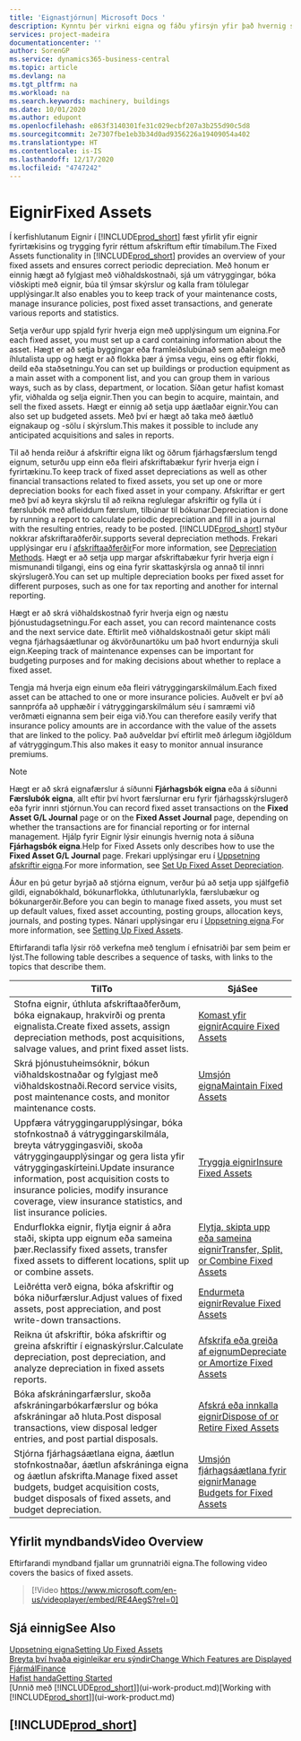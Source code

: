 ```yaml
---
title: 'Eignastjórnun| Microsoft Docs '
description: Kynntu þér virkni eigna og fáðu yfirsýn yfir það hvernig skuli vinna með eignir.
services: project-madeira
documentationcenter: ''
author: SorenGP
ms.service: dynamics365-business-central
ms.topic: article
ms.devlang: na
ms.tgt_pltfrm: na
ms.workload: na
ms.search.keywords: machinery, buildings
ms.date: 10/01/2020
ms.author: edupont
ms.openlocfilehash: e863f3140301fe31c029ecbf207a3b255d90c5d8
ms.sourcegitcommit: 2e7307fbe1eb3b34d0ad9356226a19409054a402
ms.translationtype: HT
ms.contentlocale: is-IS
ms.lasthandoff: 12/17/2020
ms.locfileid: "4747242"
---
```

# <a name="fixed-assets"></a><span data-ttu-id="e2e3a-103">Eignir</span><span class="sxs-lookup"><span data-stu-id="e2e3a-103">Fixed Assets</span></span>
<span data-ttu-id="e2e3a-104">Í kerfishlutanum Eignir í [!INCLUDE[prod_short](includes/prod_short.md)] fæst yfirlit yfir eignir fyrirtækisins og trygging fyrir réttum afskriftum eftir tímabilum.</span><span class="sxs-lookup"><span data-stu-id="e2e3a-104">The Fixed Assets functionality in [!INCLUDE[prod_short](includes/prod_short.md)] provides an overview of your fixed assets and ensures correct periodic depreciation.</span></span> <span data-ttu-id="e2e3a-105">Með honum er einnig hægt að fylgjast með viðhaldskostnaði, sjá um vátryggingar, bóka viðskipti með eignir, búa til ýmsar skýrslur og kalla fram tölulegar upplýsingar.</span><span class="sxs-lookup"><span data-stu-id="e2e3a-105">It also enables you to keep track of your maintenance costs, manage insurance policies, post fixed asset transactions, and generate various reports and statistics.</span></span>

<span data-ttu-id="e2e3a-106">Setja verður upp spjald fyrir hverja eign með upplýsingum um eignina.</span><span class="sxs-lookup"><span data-stu-id="e2e3a-106">For each fixed asset, you must set up a card containing information about the asset.</span></span> <span data-ttu-id="e2e3a-107">Hægt er að setja byggingar eða framleiðslubúnað sem aðaleign með íhlutalista upp og hægt er að flokka þær á ýmsa vegu, eins og eftir flokki, deild eða staðsetningu.</span><span class="sxs-lookup"><span data-stu-id="e2e3a-107">You can set up buildings or production equipment as a main asset with a component list, and you can group them in various ways, such as by class, department, or location.</span></span> <span data-ttu-id="e2e3a-108">Síðan getur hafist komast yfir, viðhalda og selja eignir.</span><span class="sxs-lookup"><span data-stu-id="e2e3a-108">Then you can begin to acquire, maintain, and sell the fixed assets.</span></span> <span data-ttu-id="e2e3a-109">Hægt er einnig að setja upp áætlaðar eignir.</span><span class="sxs-lookup"><span data-stu-id="e2e3a-109">You can also set up budgeted assets.</span></span> <span data-ttu-id="e2e3a-110">Með því er hægt að taka með áætluð eignakaup og -sölu í skýrslum.</span><span class="sxs-lookup"><span data-stu-id="e2e3a-110">This makes it possible to include any anticipated acquisitions and sales in reports.</span></span>

<span data-ttu-id="e2e3a-111">Til að henda reiður á afskriftir eigna líkt og öðrum fjárhagsfærslum tengd eignum, seturðu upp einn eða fleiri afskriftabækur fyrir hverja eign í fyrirtækinu.</span><span class="sxs-lookup"><span data-stu-id="e2e3a-111">To keep track of fixed asset depreciations as well as other financial transactions related to fixed assets, you set up one or more depreciation books for each fixed asset in your company.</span></span> <span data-ttu-id="e2e3a-112">Afskriftar er gert með því að keyra skýrslu til að reikna reglulegar afskriftir og fylla út í færslubók með afleiddum færslum, tilbúnar til bókunar.</span><span class="sxs-lookup"><span data-stu-id="e2e3a-112">Depreciation is done by running a report to calculate periodic depreciation and fill in a journal with the resulting entries, ready to be posted.</span></span> [!INCLUDE[prod_short](includes/prod_short.md)] <span data-ttu-id="e2e3a-113">styður nokkrar afskriftaraðferðir.</span><span class="sxs-lookup"><span data-stu-id="e2e3a-113">supports several depreciation methods.</span></span> <span data-ttu-id="e2e3a-114">Frekari upplýsingar eru í [afskriftaaðferðir](fa-depreciation-methods.md)</span><span class="sxs-lookup"><span data-stu-id="e2e3a-114">For more information, see [Depreciation Methods](fa-depreciation-methods.md).</span></span> <span data-ttu-id="e2e3a-115">Hægt er að setja upp margar afskriftabækur fyrir hverja eign í mismunandi tilgangi, eins og eina fyrir skattaskýrsla og annað til innri skýrslugerð.</span><span class="sxs-lookup"><span data-stu-id="e2e3a-115">You can set up multiple depreciation books per fixed asset for different purposes, such as one for tax reporting and another for internal reporting.</span></span>

<span data-ttu-id="e2e3a-116">Hægt er að skrá viðhaldskostnað fyrir hverja eign og næstu þjónustudagsetningu.</span><span class="sxs-lookup"><span data-stu-id="e2e3a-116">For each asset, you can record maintenance costs and the next service date.</span></span> <span data-ttu-id="e2e3a-117">Eftirlit með viðhaldskostnaði getur skipt máli vegna fjárhagsáætlunar og ákvörðunartöku um það hvort endurnýja skuli eign.</span><span class="sxs-lookup"><span data-stu-id="e2e3a-117">Keeping track of maintenance expenses can be important for budgeting purposes and for making decisions about whether to replace a fixed asset.</span></span>

<span data-ttu-id="e2e3a-118">Tengja má hverja eign einum eða fleiri vátryggingarskilmálum.</span><span class="sxs-lookup"><span data-stu-id="e2e3a-118">Each fixed asset can be attached to one or more insurance policies.</span></span> <span data-ttu-id="e2e3a-119">Auðvelt er því að sannprófa að upphæðir í vátryggingarskilmálum séu í samræmi við verðmæti eignanna sem þeir eiga við.</span><span class="sxs-lookup"><span data-stu-id="e2e3a-119">You can therefore easily verify that insurance policy amounts are in accordance with the value of the assets that are linked to the policy.</span></span> <span data-ttu-id="e2e3a-120">Það auðveldar því eftirlit með árlegum iðgjöldum af vátryggingum.</span><span class="sxs-lookup"><span data-stu-id="e2e3a-120">This also makes it easy to monitor annual insurance premiums.</span></span>

> [!NOTE]  
>   <span data-ttu-id="e2e3a-121">Hægt er að skrá eignafærslur á síðunni **Fjárhagsbók eigna** eða á síðunni **Færslubók eigna**, allt eftir því hvort færslurnar eru fyrir fjárhagsskýrslugerð eða fyrir innri stjórnun.</span><span class="sxs-lookup"><span data-stu-id="e2e3a-121">You can record fixed asset transactions on the **Fixed Asset G/L Journal** page or on the **Fixed Asset Journal** page, depending on whether the transactions are for financial reporting or for internal management.</span></span> <span data-ttu-id="e2e3a-122">Hjálp fyrir Eignir lýsir einungis hvernig nota á síðuna **Fjárhagsbók eigna**.</span><span class="sxs-lookup"><span data-stu-id="e2e3a-122">Help for Fixed Assets only describes how to use the **Fixed Asset G/L Journal** page.</span></span> <span data-ttu-id="e2e3a-123">Frekari upplýsingar eru í [Uppsetning afskriftir eigna](fa-how-setup-depreciation.md).</span><span class="sxs-lookup"><span data-stu-id="e2e3a-123">For more information, see [Set Up Fixed Asset Depreciation](fa-how-setup-depreciation.md).</span></span>

<span data-ttu-id="e2e3a-124">Áður en þú getur byrjað að stjórna eignum, verður þú að setja upp sjálfgefið gildi, eignabókhald, bókunarflokka, úthlutunarlykla, færslubækur og bókunargerðir.</span><span class="sxs-lookup"><span data-stu-id="e2e3a-124">Before you can begin to manage fixed assets, you must set up default values, fixed asset accounting, posting groups, allocation keys, journals, and posting types.</span></span> <span data-ttu-id="e2e3a-125">Nánari upplýsingar eru í [Uppsetning eigna](fa-setup.md).</span><span class="sxs-lookup"><span data-stu-id="e2e3a-125">For more information, see [Setting Up Fixed Assets](fa-setup.md).</span></span>

<span data-ttu-id="e2e3a-126">Eftirfarandi tafla lýsir röð verkefna með tenglum í efnisatriði þar sem þeim er lýst.</span><span class="sxs-lookup"><span data-stu-id="e2e3a-126">The following table describes a sequence of tasks, with links to the topics that describe them.</span></span>

| <span data-ttu-id="e2e3a-127">Til</span><span class="sxs-lookup"><span data-stu-id="e2e3a-127">To</span></span> | <span data-ttu-id="e2e3a-128">Sjá</span><span class="sxs-lookup"><span data-stu-id="e2e3a-128">See</span></span> |
| --- | --- |
| <span data-ttu-id="e2e3a-129">Stofna eignir, úthluta afskriftaaðferðum, bóka eignakaup, hrakvirði og prenta eignalista.</span><span class="sxs-lookup"><span data-stu-id="e2e3a-129">Create fixed assets, assign depreciation methods, post acquisitions, salvage values, and print fixed asset lists.</span></span> |[<span data-ttu-id="e2e3a-130">Komast yfir eignir</span><span class="sxs-lookup"><span data-stu-id="e2e3a-130">Acquire Fixed Assets</span></span>](fa-how-acquire.md) |
| <span data-ttu-id="e2e3a-131">Skrá þjónustuheimsóknir, bókun viðhaldskostnaðar og fylgjast með viðhaldskostnaði.</span><span class="sxs-lookup"><span data-stu-id="e2e3a-131">Record service visits, post maintenance costs, and monitor maintenance costs.</span></span> |[<span data-ttu-id="e2e3a-132">Umsjón eigna</span><span class="sxs-lookup"><span data-stu-id="e2e3a-132">Maintain Fixed Assets</span></span>](fa-how-maintain.md) |
| <span data-ttu-id="e2e3a-133">Uppfæra vátryggingarupplýsingar, bóka stofnkostnað á vátryggingarskilmála, breyta vátryggingasviði, skoða vátryggingaupplýsingar og gera lista yfir vátryggingaskírteini.</span><span class="sxs-lookup"><span data-stu-id="e2e3a-133">Update insurance information, post acquisition costs to insurance policies, modify insurance coverage, view insurance statistics, and list insurance policies.</span></span> |[<span data-ttu-id="e2e3a-134">Tryggja eignir</span><span class="sxs-lookup"><span data-stu-id="e2e3a-134">Insure Fixed Assets</span></span>](fa-how-insure.md) |
| <span data-ttu-id="e2e3a-135">Endurflokka eignir, flytja eignir á aðra staði, skipta upp eignum eða sameina þær.</span><span class="sxs-lookup"><span data-stu-id="e2e3a-135">Reclassify fixed assets, transfer fixed assets to different locations, split up or combine assets.</span></span> |[<span data-ttu-id="e2e3a-136">Flytja, skipta upp eða sameina eignir</span><span class="sxs-lookup"><span data-stu-id="e2e3a-136">Transfer, Split, or Combine Fixed Assets</span></span>](fa-how-trans-split-combine.md) |
| <span data-ttu-id="e2e3a-137">Leiðrétta verð eigna, bóka afskriftir og bóka niðurfærslur.</span><span class="sxs-lookup"><span data-stu-id="e2e3a-137">Adjust values of fixed assets, post appreciation, and post write-down transactions.</span></span> |[<span data-ttu-id="e2e3a-138">Endurmeta eignir</span><span class="sxs-lookup"><span data-stu-id="e2e3a-138">Revalue Fixed Assets</span></span>](fa-how-revalue.md) |
| <span data-ttu-id="e2e3a-139">Reikna út afskriftir, bóka afskriftir og greina afskriftir í eignaskýrslur.</span><span class="sxs-lookup"><span data-stu-id="e2e3a-139">Calculate depreciation, post depreciation, and  analyze depreciation in fixed assets reports.</span></span> |[<span data-ttu-id="e2e3a-140">Afskrifa eða greiða af eignum</span><span class="sxs-lookup"><span data-stu-id="e2e3a-140">Depreciate or Amortize Fixed Assets</span></span>](fa-how-depreciate-amortize.md) |
| <span data-ttu-id="e2e3a-141">Bóka afskráningarfærslur, skoða afskráningarbókarfærslur og bóka afskráningar að hluta.</span><span class="sxs-lookup"><span data-stu-id="e2e3a-141">Post disposal transactions, view disposal ledger entries, and post partial disposals.</span></span> |[<span data-ttu-id="e2e3a-142">Afskrá eða innkalla eignir</span><span class="sxs-lookup"><span data-stu-id="e2e3a-142">Dispose of or Retire Fixed Assets</span></span>](fa-how-dispose-retire.md) |
| <span data-ttu-id="e2e3a-143">Stjórna fjárhagsáætlana eigna, áætlun stofnkostnaðar, áætlun afskráninga eigna og áætlun afskrifta.</span><span class="sxs-lookup"><span data-stu-id="e2e3a-143">Manage fixed asset budgets, budget acquisition costs, budget disposals of fixed assets, and budget depreciation.</span></span> |[<span data-ttu-id="e2e3a-144">Umsjón fjárhagsáætlana fyrir eignir</span><span class="sxs-lookup"><span data-stu-id="e2e3a-144">Manage Budgets for Fixed Assets</span></span>](fa-how-manage-budgets.md) |

## <a name="video-overview"></a><span data-ttu-id="e2e3a-145">Yfirlit myndbands</span><span class="sxs-lookup"><span data-stu-id="e2e3a-145">Video Overview</span></span>
<span data-ttu-id="e2e3a-146">Eftirfarandi myndband fjallar um grunnatriði eigna.</span><span class="sxs-lookup"><span data-stu-id="e2e3a-146">The following video covers the basics of fixed assets.</span></span>

> [!Video https://www.microsoft.com/en-us/videoplayer/embed/RE4AegS?rel=0]

## <a name="see-also"></a><span data-ttu-id="e2e3a-147">Sjá einnig</span><span class="sxs-lookup"><span data-stu-id="e2e3a-147">See Also</span></span>
[<span data-ttu-id="e2e3a-148">Uppsetning eigna</span><span class="sxs-lookup"><span data-stu-id="e2e3a-148">Setting Up Fixed Assets</span></span>](fa-setup.md)  
[<span data-ttu-id="e2e3a-149">Breyta því hvaða eiginleikar eru sýndir</span><span class="sxs-lookup"><span data-stu-id="e2e3a-149">Change Which Features are Displayed</span></span>](ui-experiences.md)  
[<span data-ttu-id="e2e3a-150">Fjármál</span><span class="sxs-lookup"><span data-stu-id="e2e3a-150">Finance</span></span>](finance.md)  
[<span data-ttu-id="e2e3a-151">Hafist handa</span><span class="sxs-lookup"><span data-stu-id="e2e3a-151">Getting Started</span></span>](product-get-started.md)  
<span data-ttu-id="e2e3a-152">[Unnið með [!INCLUDE[prod_short](includes/prod_short.md)]](ui-work-product.md)</span><span class="sxs-lookup"><span data-stu-id="e2e3a-152">[Working with [!INCLUDE[prod_short](includes/prod_short.md)]](ui-work-product.md)</span></span>

## [!INCLUDE[prod_short](includes/free_trial_md.md)]  
 
